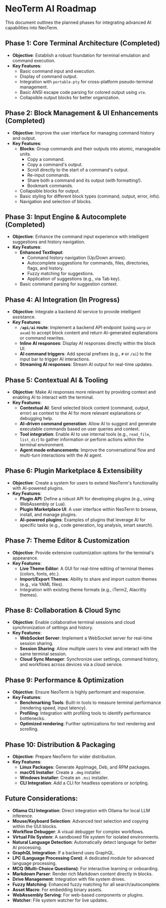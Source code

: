 # NeoTerm AI Roadmap

This document outlines the planned phases for integrating advanced AI capabilities into NeoTerm.

## Phase 1: Core Terminal Architecture (Completed)
- **Objective**: Establish a robust foundation for terminal emulation and command execution.
- **Key Features**:
    - Basic command input and execution.
    - Display of command output.
    - Integration with `portable-pty` for cross-platform pseudo-terminal management.
    - Basic ANSI escape code parsing for colored output using `vte`.
    - Collapsible output blocks for better organization.

## Phase 2: Block Management & UI Enhancements (Completed)
- **Objective**: Improve the user interface for managing command history and output.
- **Key Features**:
    - **Blocks**: Group commands and their outputs into atomic, manageable units.
        - Copy a command.
        - Copy a command's output.
        - Scroll directly to the start of a command's output.
        - Re-input commands.
        - Share both a command and its output (with formatting!).
        - Bookmark commands.
    - Collapsible blocks for output.
    - Basic styling for different block types (command, output, error, info).
    - Navigation and selection of blocks.

## Phase 3: Input Engine & Autocomplete (Completed)
- **Objective**: Enhance the command input experience with intelligent suggestions and history navigation.
- **Key Features**:
    - **Enhanced TextInput**:
        - Command history navigation (Up/Down arrows).
        - Autocomplete suggestions for commands, files, directories, flags, and history.
        - Fuzzy matching for suggestions.
        - Application of suggestions (e.g., via Tab key).
    - Basic command parsing for suggestion context.

## Phase 4: AI Integration (In Progress)
- **Objective**: Integrate a backend AI service to provide intelligent assistance.
- **Key Features**:
    - **`/api/ai` route**: Implement a backend API endpoint (using `warp` or `axum`) to accept block content and return AI-generated explanations or command rewrites.
    - **Inline AI responses**: Display AI responses directly within the block UI.
    - **AI command triggers**: Add special prefixes (e.g., `#` or `/ai`) to the input bar to trigger AI interactions.
    - **Streaming AI responses**: Stream AI output for real-time updates.

## Phase 5: Contextual AI & Tooling
- **Objective**: Make AI responses more relevant by providing context and enabling AI to interact with the terminal.
- **Key Features**:
    - **Contextual AI**: Send selected block content (command, output, error) as context to the AI for more relevant explanations or debugging help.
    - **AI-driven command generation**: Allow AI to suggest and generate executable commands based on user queries and context.
    - **Tool integration**: Enable AI to use internal tools (e.g., `read_file`, `list_dir`) to gather information or perform actions within the terminal environment.
    - **Agent mode enhancements**: Improve the conversational flow and multi-turn interactions with the AI agent.

## Phase 6: Plugin Marketplace & Extensibility
- **Objective**: Create a system for users to extend NeoTerm's functionality with AI-powered plugins.
- **Key Features**:
    - **Plugin API**: Define a robust API for developing plugins (e.g., using WebAssembly or Lua).
    - **Plugin Marketplace UI**: A user interface within NeoTerm to browse, install, and manage plugins.
    - **AI-powered plugins**: Examples of plugins that leverage AI for specific tasks (e.g., code generation, log analysis, smart search).

## Phase 7: Theme Editor & Customization
- **Objective**: Provide extensive customization options for the terminal's appearance.
- **Key Features**:
    - **Live Theme Editor**: A GUI for real-time editing of terminal themes (colors, fonts, etc.).
    - **Import/Export Themes**: Ability to share and import custom themes (e.g., via YAML files).
    - Integration with existing theme formats (e.g., iTerm2, Alacritty themes).

## Phase 8: Collaboration & Cloud Sync
- **Objective**: Enable collaborative terminal sessions and cloud synchronization of settings and history.
- **Key Features**:
    - **WebSocket Server**: Implement a WebSocket server for real-time session sharing.
    - **Session Sharing**: Allow multiple users to view and interact with the same terminal session.
    - **Cloud Sync Manager**: Synchronize user settings, command history, and workflows across devices via a cloud service.

## Phase 9: Performance & Optimization
- **Objective**: Ensure NeoTerm is highly performant and responsive.
- **Key Features**:
    - **Benchmarking Tools**: Built-in tools to measure terminal performance (rendering speed, input latency).
    - **Profiling**: Integration with profiling tools to identify performance bottlenecks.
    - **Optimized rendering**: Further optimizations for text rendering and scrolling.

## Phase 10: Distribution & Packaging
- **Objective**: Prepare NeoTerm for wider distribution.
- **Key Features**:
    - **Linux Packages**: Generate AppImage, Deb, and RPM packages.
    - **macOS Installer**: Create a `.dmg` installer.
    - **Windows Installer**: Create an `.msi` installer.
    - **CLI Integration**: Add a CLI for headless operations or scripting.

## Future Considerations:
- **Ollama CLI Integration**: Direct integration with Ollama for local LLM inference.
- **Mouse/Keyboard Selection**: Advanced text selection and copying within the GUI blocks.
- **Workflow Debugger**: A visual debugger for complex workflows.
- **Virtual File System**: A sandboxed file system for isolated environments.
- **Natural Language Detection**: Automatically detect language for better AI processing.
- **GraphQL Integration**: If a backend uses GraphQL.
- **LPC (Language Processing Core)**: A dedicated module for advanced language processing.
- **MCQ (Multi-Choice Questions)**: For interactive learning or onboarding.
- **Markdown Parser**: Render rich Markdown content directly in blocks.
- **Drive Management**: Integration with file system drives.
- **Fuzzy Matching**: Enhanced fuzzy matching for all search/autocomplete.
- **Asset Macro**: For embedding binary assets.
- **WebAssembly Serving**: For web-based components or plugins.
- **Watcher**: File system watcher for live updates.
